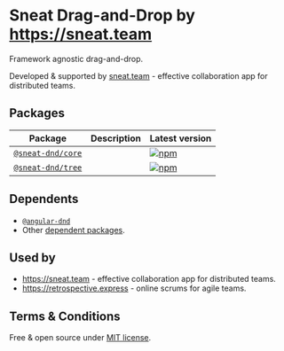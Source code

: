 # Sneat Drag-and-Drop by https://sneat.team

Framework agnostic drag-and-drop.

Developed & supported by [sneat.team](https://sneat.team) - effective collaboration app for distributed teams.

## Packages
| Package | Description | Latest version |
| --- | --- | --- |
| [`@sneat-dnd/core`](https://github.com/sneat-team/sneat-dnd/tree/master/packages/core) | | [![npm](https://img.shields.io/npm/v/@sneat-dnd/core.svg)](https://www.npmjs.com/package/@sneat-dnd/core)
| [`@sneat-dnd/tree`](https://github.com/sneat-team/sneat-dnd/tree/master/packages/tree) | | [![npm](https://img.shields.io/npm/v/@sneat-dnd/tree.svg)](https://www.npmjs.com/package/@sneat-dnd/tree)

## Dependents

- [`@angular-dnd`](https://github.com/angular-dnd/angular-dnd)
- Other [dependent packages](https://www.npmjs.com/package/@sneat-dnd/core?activeTab=dependents).

## Used by

- https://sneat.team - effective collaboration app for distributed teams.
- https://retrospective.express - online scrums for agile teams.

## Terms & Conditions
Free & open source under [MIT license](https://github.com/sneat-team/sneat-dnd/blob/master/LICENSE).
